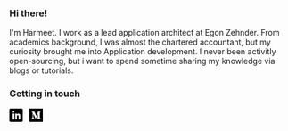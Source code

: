 ### Hi there!

I'm Harmeet. I work as a lead application architect at Egon Zehnder. From academics background, I was almost the chartered accountant, but my curiosity brought me into Application development. I never been activitly open-sourcing, but i want to spend sometime sharing my knowledge via blogs or tutorials.

<!-- Most of my open-source 🚀 [projects](https://trekhleb.dev/projects/) below 👇🏻 are focused on one thing -  **to help people learn** 📚. You may use these projects to learn about _algorithms in JavaScript_ and get prepared for _technical interviews_, or to learn _Python_ syntax and start experimenting with _machine learning algorithms_ and math behind them, etc.

I also write 📝 [articles](https://trekhleb.dev/blog/) about life, web-development and machine learning.

Currently, developing the ✍🏻 [okso.app](https://okso.app/) online drawing app. -->

### Getting in touch

<!-- <a href="https://twitter.com/Trekhleb" title="Follow me on Twitter">
  <img
    width="24"
    alt="Follow me on Twitter"
    src="https://raw.githubusercontent.com/trekhleb/trekhleb/master/assets/icons/twitter.svg"
  /></a>
&nbsp; -->
<a href="https://www.linkedin.com/in/singharm/" title="Follow me on LinkedIn">
  <img
    width="24"
    alt="Follow me on LinkedIn"
    src="https://raw.githubusercontent.com/harsingh06/harsingh06/master/assets/icons/linkedin.svg"
  /></a>
&nbsp;
<a href="https://medium.com/@singharm" title="Follow me on Medium">
  <img
    width="24"
    alt="Follow me on Medium"
    src="https://raw.githubusercontent.com/harsingh06/harsingh06/master/assets/icons/medium.svg"
  /></a>
